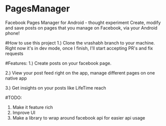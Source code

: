 # PagesManager
Facebook Pages Manager for Android - thought experiment
Create, modify and save posts on pages that you manage on Facebook, via your Android phone! 

#How to use this project
1.) Clone the vrashabh branch to your machine.
Right now it's in dev mode, once I finish, I'll start accepting PR's and fix requests
 
#Features:
1.) Create posts on your facebook page.

2.) View your post feed right on the app, manage different pages on one native app

3.) Get insights on your posts like LifeTime reach

#TODO:
1. Make it feature rich
2. Improve UI
3. Make a library to wrap around facebook api for easier api usage
